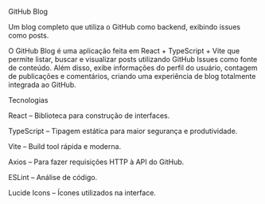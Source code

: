 GitHub Blog

Um blog completo que utiliza o GitHub como backend, exibindo issues como posts.

O GitHub Blog é uma aplicação feita em React + TypeScript + Vite que permite listar, buscar e visualizar posts utilizando GitHub Issues como fonte de conteúdo. Além disso, exibe informações do perfil do usuário, contagem de publicações e comentários, criando uma experiência de blog totalmente integrada ao GitHub.


Tecnologias

React – Biblioteca para construção de interfaces.

TypeScript – Tipagem estática para maior segurança e produtividade.

Vite – Build tool rápida e moderna.

Axios – Para fazer requisições HTTP à API do GitHub.

ESLint – Análise de código.

Lucide Icons – Ícones utilizados na interface.
